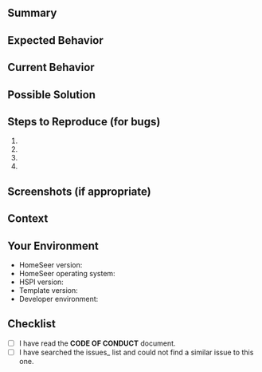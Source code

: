 ## Summary

<!--- Provide a general summary of the issue in the Title above -->
<!--- The rest of this is completely optional, but helpful -->
<!--- We'd rather have a quickly entered issue than no issue at all -->

## Expected Behavior

<!--- If you're describing a bug, tell us what should happen -->
<!--- If you're suggesting a change/improvement, tell us how it should work -->

## Current Behavior

<!--- If describing a bug, tell us what happens instead of the expected behavior -->
<!--- If suggesting a change/improvement, explain the difference from current behavior -->

## Possible Solution

<!--- Not obligatory, but suggest a fix/reason for the bug, -->
<!--- or ideas how to implement the addition or change -->

## Steps to Reproduce (for bugs)

<!--- Provide a link to a live example, or an unambiguous set of steps to -->
<!--- reproduce this bug. Include code to reproduce, if relevant -->
1. 
1. 
1. 
1. 

## Screenshots (if appropriate)

## Context

<!--- How has this issue affected you? What are you trying to accomplish? -->
<!--- Providing context helps us come up with a solution that is most useful in the real world -->

## Your Environment

<!--- Include as many relevant details about the environment you experienced the bug in -->

* HomeSeer version:
* HomeSeer operating system:
* HSPI version:
* Template version:
* Developer environment:

## Checklist
- [ ] I have read the **CODE OF CONDUCT** document.
- [ ] I have searched the issues_ list and could not find a similar issue to this one. 
